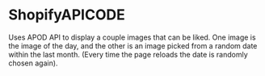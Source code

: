# ShopifyAPICODE
Uses APOD API to display a couple images that can be liked. One image is the image of the day, and the other is an image picked from a random date within the last month. (Every time the page reloads the date is randomly chosen again).
